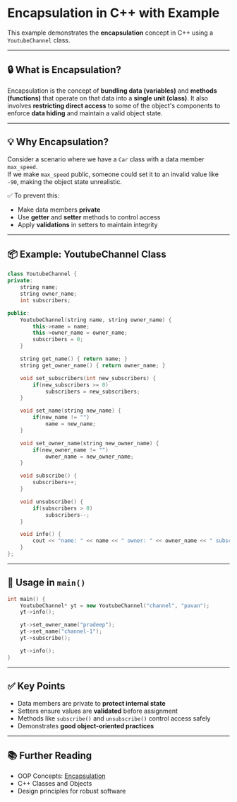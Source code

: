 # Encapsulation in C++ with Example

This example demonstrates the **encapsulation** concept in C++ using a `YoutubeChannel` class.

---

## 🔒 What is Encapsulation?

Encapsulation is the concept of **bundling data (variables)** and **methods (functions)** that operate on that data into a **single unit (class)**. It also involves **restricting direct access** to some of the object's components to enforce **data hiding** and maintain a valid object state.

---

## 💡 Why Encapsulation?

Consider a scenario where we have a `Car` class with a data member `max_speed`.  
If we make `max_speed` public, someone could set it to an invalid value like `-90`, making the object state unrealistic.

✅ To prevent this:
- Make data members **private**
- Use **getter** and **setter** methods to control access
- Apply **validations** in setters to maintain integrity

---

## 📦 Example: YoutubeChannel Class

```cpp
class YoutubeChannel {
private:
    string name;
    string owner_name;
    int subscribers;

public:
    YoutubeChannel(string name, string owner_name) {
        this->name = name;
        this->owner_name = owner_name;
        subscribers = 0;
    }

    string get_name() { return name; }
    string get_owner_name() { return owner_name; }

    void set_subscribers(int new_subscribers) {
        if(new_subscribers >= 0)
            subscribers = new_subscribers;
    }

    void set_name(string new_name) {
        if(new_name != "")
            name = new_name;
    }

    void set_owner_name(string new_owner_name) {
        if(new_owner_name != "")
            owner_name = new_owner_name;
    }

    void subscribe() {
        subscribers++;
    }

    void unsubscribe() {
        if(subscribers > 0)
            subscribers--;
    }

    void info() {
        cout << "name: " << name << " owner: " << owner_name << " subscribers: " << subscribers << endl;
    }
};
```

---

## 🧪 Usage in `main()`

```cpp
int main() {
    YoutubeChannel* yt = new YoutubeChannel("channel", "pavan");
    yt->info();

    yt->set_owner_name("pradeep");
    yt->set_name("channel-1");
    yt->subscribe();

    yt->info();
}
```

---

## ✅ Key Points

- Data members are private to **protect internal state**
- Setters ensure values are **validated** before assignment
- Methods like `subscribe()` and `unsubscribe()` control access safely
- Demonstrates **good object-oriented practices**

---

## 📚 Further Reading

- OOP Concepts: [Encapsulation](https://en.wikipedia.org/wiki/Encapsulation_(computer_programming))
- C++ Classes and Objects
- Design principles for robust software
